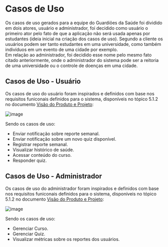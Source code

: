 # Casos de Uso

Os casos de uso gerados para a equipe do Guardiões da Saúde foi dividido em dois atores, usuário e administrador, 
foi decidido como usuário o primeiro ator pelo fato de que a aplicação não será usada apenas por estudantes (ideia inicial na criação dos casos de uso). 
Segundo a cliente os usuários podem ser tanto estudantes em uma universidade, como também indivíduos em um evento de uma cidade por exemplo. <br>
Em relação ao administrador, foi decidido esse nome pelo mesmo fato citado anteriormente, onde o administrador do sistema pode ser a reitoria de uma universidade 
ou o controle de doenças em uma cidade.<br>

## Casos de Uso - Usuário

Os casos de uso do usuário foram inspirados e definidos com base nos requisitos funiconais definidos para o sistema, disponíveis no tópico 5.1.2 no documento 
[Visão do Produto e Projeto](./docs/produto.md):

![image](https://user-images.githubusercontent.com/54439337/189785188-680018fb-d681-47f7-ace9-9c0627228fcc.png)
 
Sendo os casos de uso:

* Enviar notificação sobre reporte semanal.
* Enviar notificação sobre um novo quiz  disponível.
* Registrar reporte semanal.
* Visualizar histórico de saúde.
* Acessar conteúdo do curso.
* Responder quiz.

## Casos de Uso - Administrador

Os casos de uso do administrador foram inspirados e definidos com base nos requisitos funiconais definidos para o sistema, disponíveis no tópico 5.1.2 no documento 
[Visão do Produto e Projeto](./docs/produto.md):

![image](https://user-images.githubusercontent.com/54439337/189785392-bd5eb7fc-d2cc-43f9-ae9b-02f83a07b2dd.png)

 
Sendo os casos de uso:

* Gerenciar Curso.
* Gerenciar Quiz.
* Visualizar métricas sobre os reportes dos usuários.
